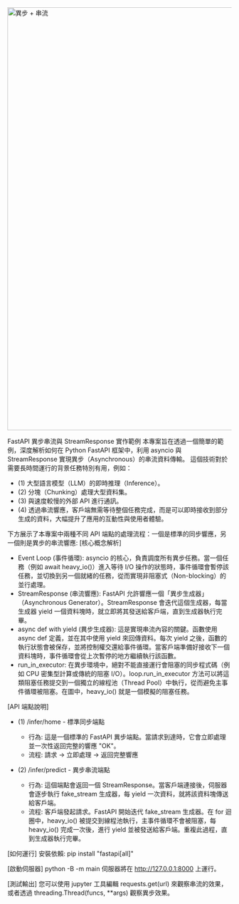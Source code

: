 <img width="1500" height="950" alt="異步 + 串流" src="https://github.com/user-attachments/assets/7bde86e9-e553-44d1-9b09-b038fbf4d5ab" />

FastAPI 異步串流與 StreamResponse 實作範例
本專案旨在透過一個簡單的範例，深度解析如何在 Python FastAPI 框架中，利用 asyncio 與 StreamResponse 實現異步（Asynchronous）的串流資料傳輸。
這個技術對於需要長時間運行的背景任務特別有用，例如：
- (1) 大型語言模型（LLM）的即時推理（Inference）。
- (2) 分塊（Chunking）處理大型資料集。
- (3) 與速度較慢的外部 API 進行通訊。
- (4) 透過串流響應，客戶端無需等待整個任務完成，而是可以即時接收到部分生成的資料，大幅提升了應用的互動性與使用者體驗。


下方展示了本專案中兩種不同 API 端點的處理流程：一個是標準的同步響應，另一個則是異步的串流響應:
[核心概念解析]
- Event Loop (事件循環): asyncio 的核心，負責調度所有異步任務。當一個任務（例如 await heavy_io()）進入等待 I/O 操作的狀態時，事件循環會暫停該任務，並切換到另一個就緒的任務，從而實現非阻塞式（Non-blocking）的並行處理。
- StreamResponse (串流響應): FastAPI 允許響應一個「異步生成器」（Asynchronous Generator）。StreamResponse 會迭代這個生成器，每當生成器 yield 一個資料塊時，就立即將其發送給客戶端，直到生成器執行完畢。
- async def with yield (異步生成器): 這是實現串流內容的關鍵。函數使用 async def 定義，並在其中使用 yield 來回傳資料。每次 yield 之後，函數的執行狀態會被保存，並將控制權交還給事件循環。當客戶端準備好接收下一個資料塊時，事件循環會從上次暫停的地方繼續執行該函數。
- run_in_executor: 在異步環境中，絕對不能直接運行會阻塞的同步程式碼（例如 CPU 密集型計算或傳統的阻塞 I/O）。loop.run_in_executor 方法可以將這類阻塞任務提交到一個獨立的線程池（Thread Pool）中執行，從而避免主事件循環被阻塞。在圖中，heavy_io() 就是一個模擬的阻塞任務。

[API 端點說明]
- (1) /infer/home - 標準同步端點
  - 行為: 這是一個標準的 FastAPI 異步端點。當請求到達時，它會立即處理並一次性返回完整的響應 "OK"。
  - 流程: 請求 -> 立即處理 -> 返回完整響應

- (2) /infer/predict - 異步串流端點
  - 行為: 這個端點會返回一個 StreamResponse。當客戶端連接後，伺服器會逐步執行 fake_stream 生成器，每 yield 一次資料，就將該資料塊傳送給客戶端。
  - 流程: 客戶端發起請求。FastAPI 開始迭代 fake_stream 生成器。在 for 迴圈中，heavy_io() 被提交到線程池執行，主事件循環不會被阻塞，每 heavy_io() 完成一次後，進行 yield 並被發送給客戶端。重複此過程，直到生成器執行完畢。

[如何運行]
安裝依賴:
pip install "fastapi[all]"

[啟動伺服器]
python -B -m main
伺服器將在 http://127.0.0.1:8000 上運行。

[測試輸出]
您可以使用 jupyter 工具編輯 requests.get(url) 來觀察串流的效果，或者透過 threading.Thread(funcs, **args) 觀察異步效果。
